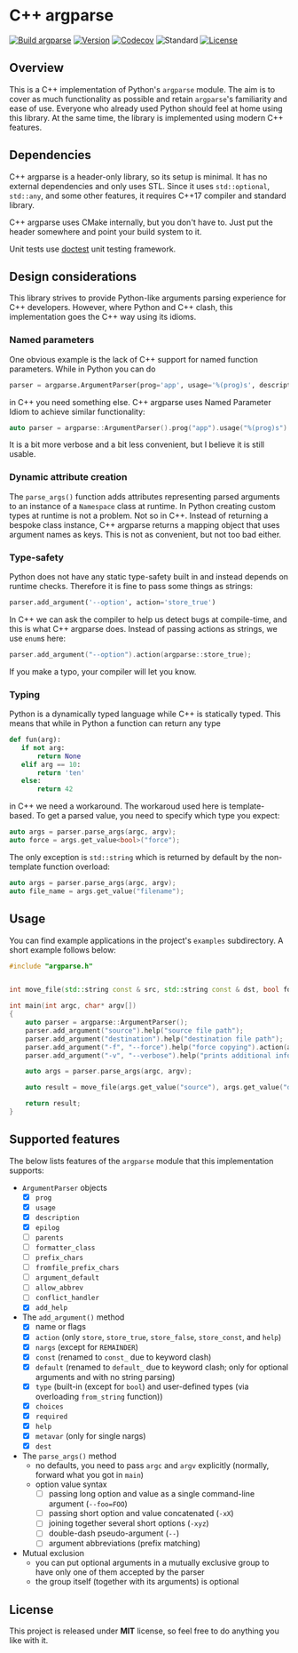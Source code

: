 # C++ argparse

[![Build argparse](https://github.com/kkarbowiak/cpp-argparse/actions/workflows/ci.yml/badge.svg)](https://github.com/kkarbowiak/cpp-argparse/actions/workflows/ci.yml)
[![Version](https://img.shields.io/github/v/tag/kkarbowiak/cpp-argparse?sort=semver)](https://github.com/kkarbowiak/cpp-argparse/releases)
[![Codecov](https://codecov.io/gh/kkarbowiak/cpp-argparse/branch/master/graph/badge.svg)](https://codecov.io/gh/kkarbowiak/cpp-argparse)
![Standard](https://img.shields.io/badge/C%2B%2B-17-blue)
[![License](https://img.shields.io/github/license/kkarbowiak/cpp-argparse)](https://github.com/kkarbowiak/cpp-argparse/blob/master/LICENSE.md)

## Overview

This is a C++ implementation of Python's `argparse` module. The aim is to cover as much functionality as possible and retain `argparse`'s familiarity and ease of use. Everyone who already used Python should feel at home using this library. At the same time, the library is implemented using modern C++ features.

## Dependencies

C++ argparse is a header-only library, so its setup is minimal. It has no external dependencies and only uses STL. Since it uses `std::optional`, `std::any`, and some other features, it requires C++17 compiler and standard library.

C++ argparse uses CMake internally, but you don't have to. Just put the header somewhere and point your build system to it.

Unit tests use [doctest](https://github.com/onqtam/doctest) unit testing framework.

## Design considerations

This library strives to provide Python-like arguments parsing experience for C++ developers. However, where Python and C++ clash, this implementation goes the C++ way using its idioms.

### Named parameters

One obvious example is the lack of C++ support for named function parameters. While in Python you can do

```python
parser = argparse.ArgumentParser(prog='app', usage='%(prog)s', description='Showcase app')
```

in C++ you need something else. C++ argparse uses Named Parameter Idiom to achieve similar functionality:

```c++
auto parser = argparse::ArgumentParser().prog("app").usage("%(prog)s").description("Showcase app");
```

It is a bit more verbose and a bit less convenient, but I believe it is still usable.

### Dynamic attribute creation

The `parse_args()` function adds attributes representing parsed arguments to an instance of a `Namespace` class at runtime. In Python creating custom types at runtime is not a problem. Not so in C++. Instead of returning a bespoke class instance, C++ argparse returns a mapping object that uses argument names as keys. This is not as convenient, but not too bad either.

### Type-safety

Python does not have any static type-safety built in and instead depends on runtime checks. Therefore it is fine to pass some things as strings:

```python
parser.add_argument('--option', action='store_true')
```

In C++ we can ask the compiler to help us detect bugs at compile-time, and this is what C++ argparse does. Instead of passing actions as strings, we use `enum`s here:

```c++
parser.add_argument("--option").action(argparse::store_true);
```

If you make a typo, your compiler will let you know.

### Typing

Python is a dynamically typed language while C++ is statically typed. This means that while in Python a function can return any type

```python
def fun(arg):
   if not arg:
       return None
   elif arg == 10:
       return 'ten'
   else:
       return 42
```

in C++ we need a workaround. The workaroud used here is template-based. To get a parsed value, you need to specify which type you expect:

```c++
auto args = parser.parse_args(argc, argv);
auto force = args.get_value<bool>("force");
```

The only exception is `std::string` which is returned by default by the non-template function overload:

```c++
auto args = parser.parse_args(argc, argv);
auto file_name = args.get_value("filename");
```

## Usage

You can find example applications in the project's `examples` subdirectory. A short example follows below:

```c++
#include "argparse.h"


int move_file(std::string const & src, std::string const & dst, bool force, bool verbose);

int main(int argc, char* argv[])
{
    auto parser = argparse::ArgumentParser();
    parser.add_argument("source").help("source file path");
    parser.add_argument("destination").help("destination file path");
    parser.add_argument("-f", "--force").help("force copying").action(argparse::store_true);
    parser.add_argument("-v", "--verbose").help("prints additional information").action(argparse::store_true);

    auto args = parser.parse_args(argc, argv);

    auto result = move_file(args.get_value("source"), args.get_value("destination"), args.get_value<bool>("force"), args.get_value<bool>("verbose"));

    return result;
}
```

## Supported features

The below lists features of the `argparse` module that this implementation supports:
* `ArgumentParser` objects
   * [x] `prog`
   * [x] `usage`
   * [x] `description`
   * [x] `epilog`
   * [ ] `parents`
   * [ ] `formatter_class`
   * [ ] `prefix_chars`
   * [ ] `fromfile_prefix_chars`
   * [ ] `argument_default`
   * [ ] `allow_abbrev`
   * [ ] `conflict_handler`
   * [x] `add_help`

* The `add_argument()` method
   * [x] name or flags
   * [x] `action` (only `store`, `store_true`, `store_false`, `store_const`, and `help`)
   * [x] `nargs` (except for `REMAINDER`)
   * [x] `const` (renamed to `const_` due to keyword clash)
   * [x] `default` (renamed to `default_` due to keyword clash; only for optional arguments and with no string parsing)
   * [x] `type` (built-in (except for `bool`) and user-defined types (via overloading `from_string` function))
   * [x] `choices`
   * [x] `required`
   * [x] `help`
   * [x] `metavar` (only for single nargs)
   * [x] `dest`

* The `parse_args()` method
   * no defaults, you need to pass `argc` and `argv` explicitly (normally, forward what you got in `main`)
   * option value syntax
      * [ ] passing long option and value as a single command-line argument (`--foo=FOO`)
      * [ ] passing short option and value concatenated (`-xX`)
      * [ ] joining together several short options (`-xyz`)
      * [ ] double-dash pseudo-argument (`--`)
      * [ ] argument abbreviations (prefix matching)

* Mutual exclusion
   * you can put optional arguments in a mutually exclusive group to have only one of them accepted by the parser
   * the group itself (together with its arguments) is optional

## License

This project is released under **MIT** license, so feel free to do anything you like with it.
